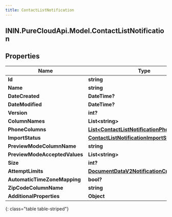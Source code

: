 ```yaml
---
title: ContactListNotification
---
```

## ININ.PureCloudApi.Model.ContactListNotification

## Properties

|Name | Type | Description | Notes|
|------------ | ------------- | ------------- | -------------|
| **Id** | **string** |  | [optional] |
| **Name** | **string** |  | [optional] |
| **DateCreated** | **DateTime?** |  | [optional] |
| **DateModified** | **DateTime?** |  | [optional] |
| **Version** | **int?** |  | [optional] |
| **ColumnNames** | **List&lt;string&gt;** |  | [optional] |
| **PhoneColumns** | [**List&lt;ContactListNotificationPhoneColumns&gt;**](ContactListNotificationPhoneColumns.html) |  | [optional] |
| **ImportStatus** | [**ContactListNotificationImportStatus**](ContactListNotificationImportStatus.html) |  | [optional] |
| **PreviewModeColumnName** | **string** |  | [optional] |
| **PreviewModeAcceptedValues** | **List&lt;string&gt;** |  | [optional] |
| **Size** | **int?** |  | [optional] |
| **AttemptLimits** | [**DocumentDataV2NotificationCreatedBy**](DocumentDataV2NotificationCreatedBy.html) |  | [optional] |
| **AutomaticTimeZoneMapping** | **bool?** |  | [optional] |
| **ZipCodeColumnName** | **string** |  | [optional] |
| **AdditionalProperties** | **Object** |  | [optional] |
{: class="table table-striped"}


